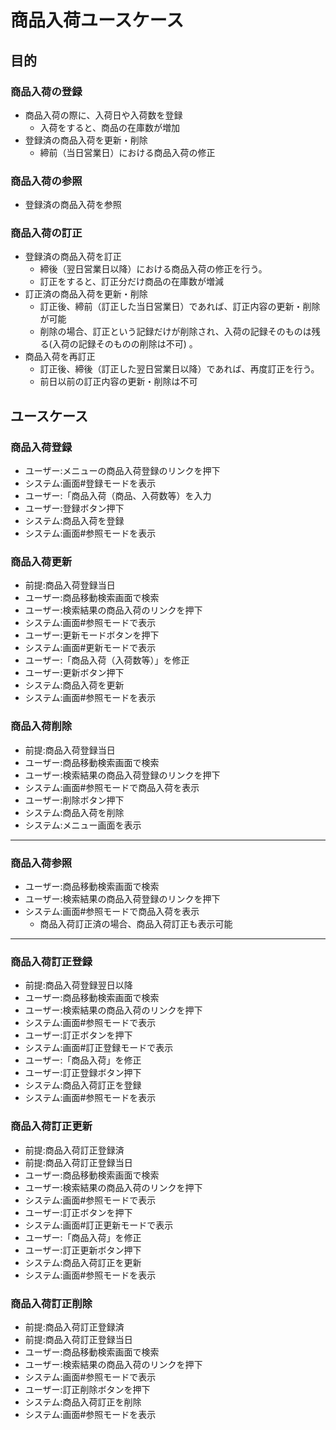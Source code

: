 # 商品入荷ユースケース

## 目的

### 商品入荷の登録

- 商品入荷の際に、入荷日や入荷数を登録
    - 入荷をすると、商品の在庫数が増加
- 登録済の商品入荷を更新・削除
    - 締前（当日営業日）における商品入荷の修正

### 商品入荷の参照

- 登録済の商品入荷を参照

### 商品入荷の訂正

- 登録済の商品入荷を訂正
    - 締後（翌日営業日以降）における商品入荷の修正を行う。
    - 訂正をすると、訂正分だけ商品の在庫数が増減
- 訂正済の商品入荷を更新・削除
    - 訂正後、締前（訂正した当日営業日）であれば、訂正内容の更新・削除が可能
    - 削除の場合、訂正という記録だけが削除され、入荷の記録そのものは残る(入荷の記録そのものの削除は不可)    。
- 商品入荷を再訂正
    - 訂正後、締後（訂正した翌日営業日以降）であれば、再度訂正を行う。
    - 前日以前の訂正内容の更新・削除は不可

## ユースケース

### 商品入荷登録

- ユーザー:メニューの商品入荷登録のリンクを押下
- システム:画面#登録モードを表示
- ユーザー:「商品入荷（商品、入荷数等）を入力
- ユーザー:登録ボタン押下
- システム:商品入荷を登録
- システム:画面#参照モードを表示

### 商品入荷更新

- 前提:商品入荷登録当日
- ユーザー:商品移動検索画面で検索
- ユーザー:検索結果の商品入荷のリンクを押下
- システム:画面#参照モードで表示
- ユーザー:更新モードボタンを押下
- システム:画面#更新モードで表示
- ユーザー:「商品入荷（入荷数等）」を修正
- ユーザー:更新ボタン押下
- システム:商品入荷を更新
- システム:画面#参照モードを表示

### 商品入荷削除

- 前提:商品入荷登録当日
- ユーザー:商品移動検索画面で検索
- ユーザー:検索結果の商品入荷登録のリンクを押下
- システム:画面#参照モードで商品入荷を表示
- ユーザー:削除ボタン押下
- システム:商品入荷を削除
- システム:メニュー画面を表示

***

### 商品入荷参照

- ユーザー:商品移動検索画面で検索
- ユーザー:検索結果の商品入荷登録のリンクを押下
- システム:画面#参照モードで商品入荷を表示
    - 商品入荷訂正済の場合、商品入荷訂正も表示可能

***

### 商品入荷訂正登録

- 前提:商品入荷登録翌日以降
- ユーザー:商品移動検索画面で検索
- ユーザー:検索結果の商品入荷のリンクを押下
- システム:画面#参照モードで表示
- ユーザー:訂正ボタンを押下
- システム:画面#訂正登録モードで表示
- ユーザー:「商品入荷」を修正
- ユーザー:訂正登録ボタン押下
- システム:商品入荷訂正を登録
- システム:画面#参照モードを表示

### 商品入荷訂正更新

- 前提:商品入荷訂正登録済
- 前提:商品入荷訂正登録当日
- ユーザー:商品移動検索画面で検索
- ユーザー:検索結果の商品入荷のリンクを押下
- システム:画面#参照モードで表示
- ユーザー:訂正ボタンを押下
- システム:画面#訂正更新モードで表示
- ユーザー:「商品入荷」を修正
- ユーザー:訂正更新ボタン押下
- システム:商品入荷訂正を更新
- システム:画面#参照モードを表示

### 商品入荷訂正削除

- 前提:商品入荷訂正登録済
- 前提:商品入荷訂正登録当日
- ユーザー:商品移動検索画面で検索
- ユーザー:検索結果の商品入荷のリンクを押下
- システム:画面#参照モードで表示
- ユーザー:訂正削除ボタンを押下
- システム:商品入荷訂正を削除
- システム:画面#参照モードを表示
